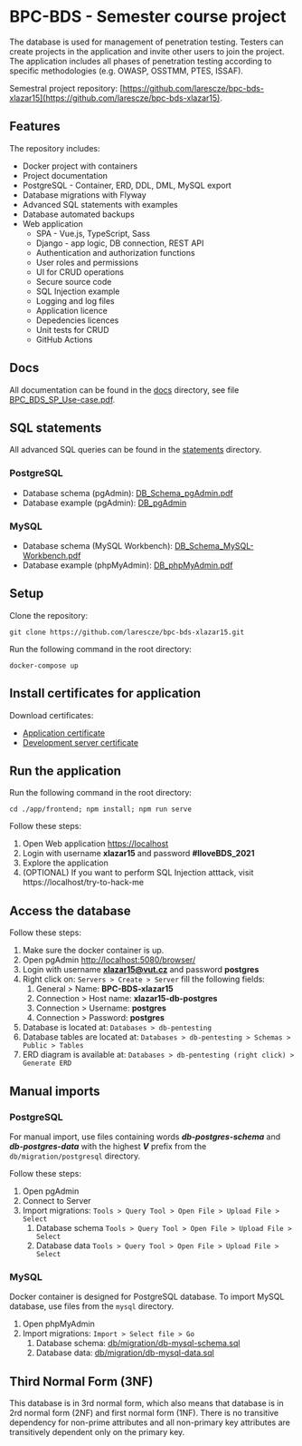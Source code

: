 # BPC-BDS - Semester course project
The database is used for management of penetration testing. Testers can create projects in the application and invite other users to join the project. The application includes all phases of penetration testing according to specific methodologies (e.g. OWASP, OSSTMM, PTES, ISSAF).

Semestral project repository: [https://github.com/larescze/bpc-bds-xlazar15](https://github.com/larescze/bpc-bds-xlazar15).

## Features

The repository includes:
- Docker project with containers
- Project documentation
- PostgreSQL - Container, ERD, DDL, DML, MySQL export
- Database migrations with Flyway
- Advanced SQL statements with examples
- Database automated backups
- Web application
   - SPA - Vue.js, TypeScript, Sass
   - Django - app logic, DB connection, REST API 
   - Authentication and authorization functions
   - User roles and permissions
   - UI for CRUD operations
   - Secure source code
   - SQL Injection example
   - Logging and log files
   - Application licence
   - Depedencies licences
   - Unit tests for CRUD
   - GitHub Actions

## Docs
All documentation can be found in the [docs](./docs) directory, see file [BPC_BDS_SP_Use-case.pdf](docs/BPC_BDS_SP_Use-case.pdf).

## SQL statements
All advanced SQL queries can be found in the [statements](./statements) directory.

### PostgreSQL
- Database schema (pgAdmin): [DB_Schema_pgAdmin.pdf](docs/DB_Schema_pgAdmin.pdf)
- Database example (pgAdmin): [DB_pgAdmin](docs/DB_pgAdmin.pdf)

### MySQL
- Database schema (MySQL Workbench): [DB_Schema_MySQL-Workbench.pdf](docs/DB_Schema_MySQL-Workbench.pdf)
- Database example (phpMyAdmin): [DB_phpMyAdmin.pdf](docs/DB_phpMyAdmin.pdf)


## Setup

Clone the repository: 
```
git clone https://github.com/larescze/bpc-bds-xlazar15.git
```
Run the following command in the root directory:
```
docker-compose up
```

## Install certificates for application

Download certificates:

- [Application certificate](./certs/cert.ca)
- [Development server certificate](./certs/localhost.ca)

## Run the application

Run the following command in the root directory:
```
cd ./app/frontend; npm install; npm run serve
```

Follow these steps:

1. Open Web application [https://localhost](https://localhost)
2. Login with username **xlazar15** and password **#IloveBDS_2021**
3. Explore the application
4. (OPTIONAL) If you want to perform SQL Injection atttack, visit https://localhost/try-to-hack-me

## Access the database

Follow these steps:

1. Make sure the docker container is up.
2. Open pgAdmin [http://localhost:5080/browser/](http://localhost:5080/browser/)
3. Login with username **xlazar15@vut.cz** and password **postgres**
4. Right click on: `Servers > Create > Server` fill the following fields:
   1. General > Name: **BPC-BDS-xlazar15**
   2. Connection > Host name: **xlazar15-db-postgres**
   3. Connection > Username: **postgres**
   4. Connection > Password: **postgres**
5. Database is located at: `Databases > db-pentesting`
6. Database tables are located at: `Databases > db-pentesting > Schemas > Public > Tables`
7. ERD diagram is available at: `Databases > db-pentesting (right click) > Generate ERD`

## Manual imports

### PostgreSQL

For manual import, use files containing words ***db-postgres-schema*** and ***db-postgres-data*** with the highest ***V*** prefix from the `db/migration/postgresql` directory.

Follow these steps:

1. Open pgAdmin
2. Connect to Server
3. Import migrations: `Tools > Query Tool > Open File > Upload File > Select`
   1. Database schema  `Tools > Query Tool > Open File > Upload File > Select`
   2. Database data  `Tools > Query Tool > Open File > Upload File > Select`

### MySQL

Docker container is designed for PostgreSQL database. To import MySQL database, use files from the `mysql` directory.

1. Open phpMyAdmin
2. Import migrations:  `Import > Select file > Go`
   1. Database schema: [db/migration/db-mysql-schema.sql](db/migration/db-mysql-schema.sql)
   2. Database data: [db/migration/db-mysql-data.sql](db/migration/db-mysql-data.sql)

## Third Normal Form (3NF)

This database is in 3rd normal form, which also means that database is in 2rd normal form (2NF) and first normal form (1NF). There is no transitive dependency for non-prime attributes and all non-primary key attributes are transitively dependent only on the primary key.
